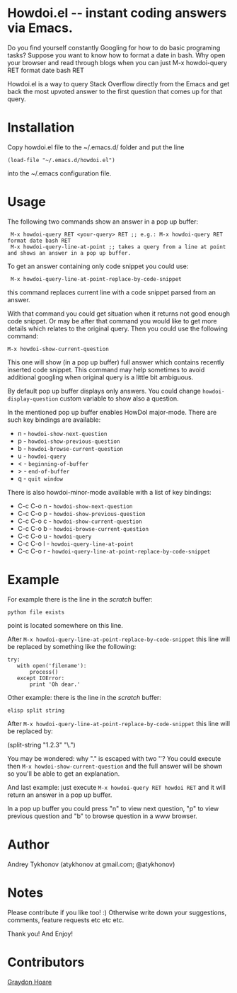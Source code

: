 Howdoi.el -- instant coding answers via Emacs.
============

Do you find yourself constantly Googling for how to do basic
programing tasks? Suppose you want to know how to format a date in
bash. Why open your browser and read through blogs when you can just
M-x howdoi-query RET format date bash RET

Howdoi.el is a way to query Stack Overflow directly from the Emacs and
get back the most upvoted answer to the first question that comes up
for that query.

Installation
============

Copy howdoi.el file to the ~/.emacs.d/ folder and put the line

    (load-file "~/.emacs.d/howdoi.el")

into the ~/.emacs configuration file.

Usage
============

The following two commands show an answer in a pop up buffer:

     M-x howdoi-query RET <your-query> RET ;; e.g.: M-x howdoi-query RET format date bash RET
     M-x howdoi-query-line-at-point ;; takes a query from a line at point and shows an answer in a pop up buffer.

To get an answer containing only code snippet you could use:

     M-x howdoi-query-line-at-point-replace-by-code-snippet

this command replaces current line with a code snippet parsed from an answer.

With that command you could get situation when it returns not good
enough code snippet. Or may be after that command you would like to
get more details which relates to the original query. Then you could
use the following command:

    M-x howdoi-show-current-question

This one will show (in a pop up buffer) full answer which contains
recently inserted code snippet. This command may help sometimes to
avoid additional googling when original query is a little bit
ambiguous.

By default pop up buffer displays only answers. You could change
`howdoi-display-question` custom variable to show also a question.

In the mentioned pop up buffer enables HowDoI major-mode. There are
such key bindings are available:

* n - `howdoi-show-next-question`
* p - `howdoi-show-previous-question`
* b - `howdoi-browse-current-question`
* u - `howdoi-query`
* &lt; - `beginning-of-buffer`
* &gt; - `end-of-buffer`
* q - `quit window`

There is also howdoi-minor-mode available with a list of key bindings:

* C-c C-o n - `howdoi-show-next-question`
* C-c C-o p - `howdoi-show-previous-question`
* C-c C-o c - `howdoi-show-current-question`
* C-c C-o b - `howdoi-browse-current-question`
* C-c C-o u - `howdoi-query`
* C-c C-o l - `howdoi-query-line-at-point`
* C-c C-o r - `howdoi-query-line-at-point-replace-by-code-snippet`


Example
============

For example there is the line in the *scratch* buffer:

    python file exists

point is located somewhere on this line.

After `M-x howdoi-query-line-at-point-replace-by-code-snippet` this
line will be replaced by something like the following:

    try:
       with open('filename'):
           process()
       except IOError:
           print 'Oh dear.'

Other example: there is the line in the *scratch* buffer:

    elisp split string

After `M-x howdoi-query-line-at-point-replace-by-code-snippet` this
line will be replaced by:

(split-string "1.2.3" "\\.")

You may be wondered: why "." is escaped with two '\'? You could
execute then `M-x howdoi-show-current-question` and the full answer
will be shown so you'll be able to get an explanation.

And last example: just execute `M-x howdoi-query RET howdoi RET` and
it will return an answer in a pop up buffer.

In a pop up buffer you could press "n" to view next question, "p" to
view previous question and "b" to browse question in a www browser.

Author
============

Andrey Tykhonov (atykhonov at gmail.com; @atykhonov)

Notes
============

Please contribute if you like too! :) Otherwise write down your suggestions, comments, feature requests etc etc etc.

Thank you! And Enjoy!

Contributors
============
[Graydon Hoare](https://github.com/graydon)
